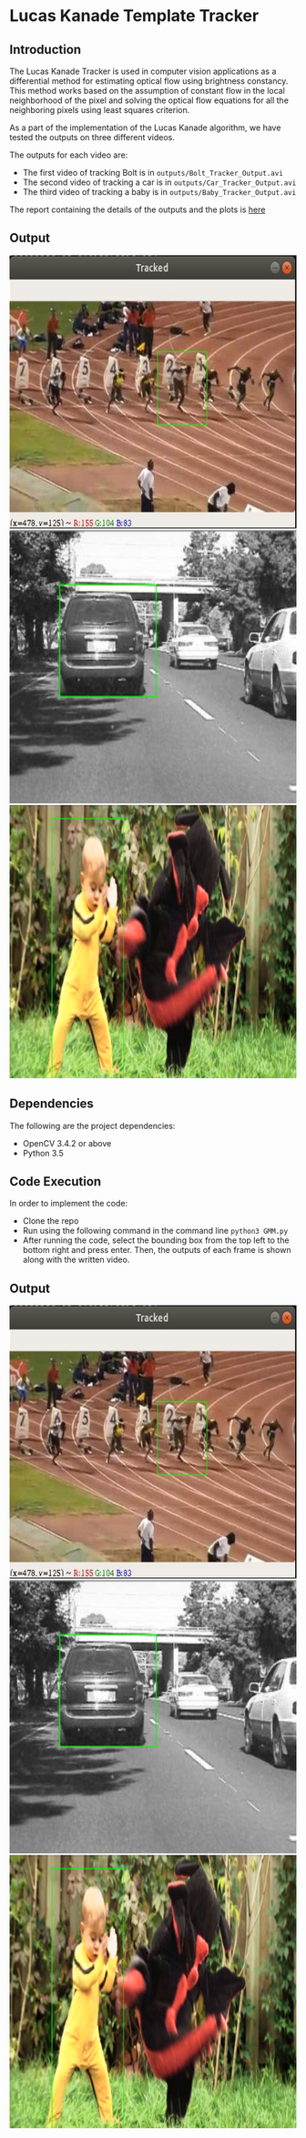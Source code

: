 # Lucas Kanade Template Tracker

## Introduction 

The Lucas Kanade Tracker is used in computer vision applications as a differential method for estimating optical flow using brightness constancy. This method
works based on the assumption of constant flow in the local neighborhood of the pixel and solving the optical flow equations for all the neighboring pixels using
least squares criterion.

As a part of the implementation of the Lucas Kanade algorithm, we have tested the outputs on three different videos.

The outputs for each video are:
- The first video of tracking Bolt is in ``outputs/Bolt_Tracker_Output.avi``
- The second video of tracking a car is in ``outputs/Car_Tracker_Output.avi``
- The third video of tracking a baby is in ``outputs/Baby_Tracker_Output.avi``


The report containing the details of the outputs and the plots is [here](https://github.com/kmushty/Lucas_Kanade_Tracker/blob/main/Report.pdf) 


## Output 

<img src="outputs/LKtracker1.png" width="640" height="480">

<img src="outputs/LKtracker2.png" width="640" height="480">

<img src="outputs/LKtracker3.png" width="640" height="480">


## Dependencies

The following are the project dependencies:
- OpenCV 3.4.2 or above
- Python 3.5

## Code Execution

In order to implement the code:
- Clone the repo
- Run using the following command in the command line ``python3 GMM.py``
- After running the code, select the bounding box from the top left to the bottom right and press enter. Then, the outputs of each frame is shown along with the written video.

## Output 

<img src="outputs/LKtracker1.png" width="640" height="480">

<img src="outputs/LKtracker2.png" width="640" height="480">

<img src="outputs/LKtracker3.png" width="640" height="480">
